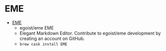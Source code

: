 # EME
- [EME](https://github.com/egoist/eme)
  -  egoist/eme EME     
  - Elegant Markdown Editor. Contribute to egoist/eme development by creating an account on GitHub.
  - `brew cask install EME`
